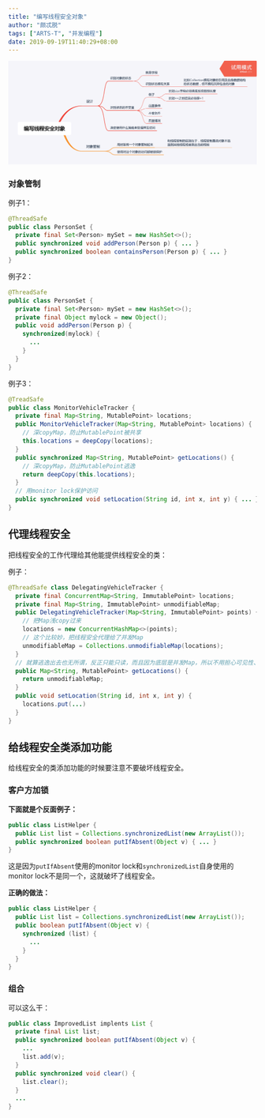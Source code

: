 ```yaml
---
title: "编写线程安全对象"
author: "颇忒脱"
tags: ["ARTS-T", "并发编程"]
date: 2019-09-19T11:40:29+08:00
---
```


<!--more-->

<img src="composing-objects.png" style="zoom:50%" />

### 对象管制

例子1：

```java
@ThreadSafe
public class PersonSet {
  private final Set<Person> mySet = new HashSet<>();
  public synchronized void addPerson(Person p) { ... }
  public synchronized boolean containsPerson(Person p) { ... }
}
```

例子2：

```java
@ThreadSafe
public class PersonSet {
  private final Set<Person> mySet = new HashSet<>();
  private final Object mylock = new Object();
  public void addPerson(Person p) {
    synchronized(mylock) {
      ...
    }
  }
}
```

例子3：

```java
@TreadSafe
public class MonitorVehicleTracker {
  private final Map<String, MutablePoint> locations;
  public MonitorVehicleTracker(Map<String, MutablePoint> locations) {
    // 深copyMap，防止MutablePoint被共享
    this.locations = deepCopy(locations);
  }
  public synchronized Map<String, MutablePoint> getLocations() {
    // 深copyMap，防止MutablePoint逃逸
    return deepCopy(this.locations);
  }
  // 用monitor lock保护访问
  public synchronized void setLocation(String id, int x, int y) { ... }
}
```

## 代理线程安全

把线程安全的工作代理给其他能提供线程安全的类：

例子：

```java
@ThreadSafe class DelegatingVehicleTracker {
  private final ConcurrentMap<String, ImmutablePoint> locations;
  private final Map<String, ImmutablePoint> unmodifiableMap;
  public DelegatingVehicleTracker(Map<String, ImmutablePoint> points) {
    // 把Map浅copy过来
    locations = new ConcurrentHashMap<>(points);
    // 这个比较妙，把线程安全代理给了并发Map
    unmodifiableMap = Collections.unmodifiableMap(locations);
  }
  // 就算逃逸出去也无所谓，反正只能只读，而且因为底层是并发Map，所以不用担心可见性、原子性等问题
  public Map<String, MutablePoint> getLocations() {
    return unmodifiableMap;
  }
  public void setLocation(String id, int x, int y) {
    locations.put(...)
  }
}
```

## 给线程安全类添加功能

给线程安全的类添加功能的时候要注意不要破坏线程安全。

### 客户方加锁

**下面就是个反面例子：**

```java
public class ListHelper {
  public List list = Collections.synchronizedList(new ArrayList());
  public synchronized boolean putIfAbsent(Object v) { ... }
}
```

这是因为`putIfAbsent`使用的monitor lock和`synchronizedList`自身使用的monitor lock不是同一个，这就破坏了线程安全。

**正确的做法：**

```java
public class ListHelper {
  public List list = Collections.synchronizedList(new ArrayList());
  public boolean putIfAbsent(Object v) {
    synchronized (list) {
      ...
    }
  }
}
```

### 组合

可以这么干：

```java
public class ImprovedList implents List {
  private final List list;
  public synchronized boolean putIfAbsent(Object v) {
    ...
    list.add(v);
  }
  public synchronized void clear() {
    list.clear();
  }
  ...
}
```

